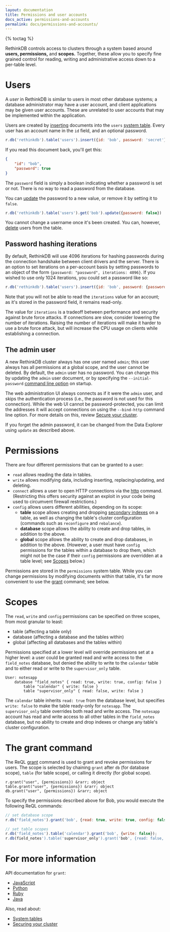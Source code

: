 ```yaml
---
layout: documentation
title: Permissions and user accounts
docs_active: permissions-and-accounts
permalink: docs/permissions-and-accounts/
---
```


{% toctag %}

RethinkDB controls access to clusters through a system based around **users, permissions,** and **scopes.** Together, these allow you to specify fine grained control for reading, writing and administrative access down to a per-table level.

# Users

A *user* in RethinkDB is similar to users in most other database systems; a database administrator may have a user account, and client applications may be given user accounts. These are unrelated to user accounts that may be implemented within the application.

Users are created by [inserting][ins] documents into the `users` [system table][st]. Every user has an account name in the `id` field, and an optional password.

[ins]: /api/javascript/insert
[st]:  /docs/system-tables/

```js
r.db('rethinkdb').table('users').insert({id: 'bob', password: 'secret'})
```

If you read this document back, you'll get this:

```json
{
    "id": "bob",
    "password": true
}
```

The `password` field is simply a boolean indicating whether a password is set or not. There is no way to read a password from the database.

You can [update][up] the password to a new value, or remove it by setting it to `false`.

[up]: /api/javascript/update

```js
r.db('rethinkdb').table('users').get('bob').update({password: false})
```

You cannot change a username once it's been created. You can, however, [delete][dl] users from the table.

[dl]: /api/javascript/delete

## Password hashing iterations

By default, RethinkDB will use 4096 iterations for hashing passwords during the connection handshake between client drivers and the server. There is an option to set iterations on a per-account basis by setting passwords to an object of the form `{password: "password", iterations: 4096}`. If you wished to use only 1024 iterations, you could set a password like so:

```js
r.db('rethinkdb').table('users').insert({id: 'bob', password: {password: 'secret', iterations: 1024}})
```

Note that you will not be able to read the `iterations` value for an account; as it's stored in the password field, it remains read-only.

The value for `iterations` is a tradeoff between performance and security against brute force attacks. If connections are slow, consider lowering the number of iterations. Raising the number of iterations will make it harder to use a brute force attack, but will increase the CPU usage on clients while establishing a connection.

## The admin user

A new RethinkDB cluster always has one user named `admin`; this user always has all permissions at a global scope, and the user cannot be deleted. By default, the `admin` user has no password. You can change this by updating the `admin` user document, or by specifying the `--initial-password` [command line option][cli] on startup.

[cli]: /docs/cli-options/

The web administration UI always connects as if it were the `admin` user, and skips the authentication process (i.e., the password is not used for this connection). While the web UI cannot be password-protected, you can limit the addresses it will accept connections on using the `--bind-http` command line option. For more details on this, review [Secure your cluster][sec].

[sec]: /docs/security/#securing-the-web-interface

If you forget the admin password, it can be changed from the Data Explorer using `update` as described above.

# Permissions

There are four different permissions that can be granted to a user:

* `read` allows reading the data in tables.
* `write` allows modifying data, including inserting, replacing/updating, and deleting.
* `connect` allows a user to open HTTP connections via the [http][] command. (Restricting this offers security against an exploit in your code being used to circumvent firewall restrictions.)
* `config` allows users different abilities, depending on its scope:
    * __table__ scope allows creating and dropping [secondary indexes][si] on a table, as well as changing the table's cluster configuration (commands such as `reconfigure` and `rebalance`).
    * __database__ scope allows the ability to create and drop tables, in addition to the above.
    * __global__ scope allows the ability to create and drop databases, in addition to the above. (However, a user must have `config` permissions for the tables within a database to drop them, which might not be the case if their `config` permissions are overridden at a table level; see [Scopes](#scopes) below.)

[si]: /docs/secondary-indexes/
[http]: /api/javascript/http

Permissions are stored in the `permissions` system table. While you can change permissions by modifying documents within that table, it's far more convenient to use the [grant](#the-grant-command) command; see below.

# Scopes

The `read`, `write` and `config` permissions can be specified on three scopes, from most granular to least:

* table (affecting a table only)
* database (affecting a database and the tables within)
* global (affecting all databases and the tables within)

Permissions specified at a lower level will override permissions set at a higher level: a user could be granted read and write access to the `field_notes` database, but denied the ability to write to the `calendar` table and to either read or write to the `supervisor_only` table.


    User: notesapp
        database "field_notes" { read: true, write: true, config: false }
            table "calendar" { write: false }
            table "supervisor_only" { read: false, write: false }

The `calendar` table inherits `read: true` from the database level, but specifies `write: false` to make the table ready-only for `notesapp`. The `supervisor_only` table overrides both read and write access. The `notesapp` account has read and write access to all other tables in the `field_notes` database, but no ability to create and drop indexes or change any table's cluster configuration.

# The grant command

The ReQL [grant][gr] command is used to grant and revoke permissions for users. The scope is selected by chaining `grant` after `db` (for database scope), `table` (for table scope), or calling it directly (for global scope).

[gr]: /api/javascript/grant

    r.grant("user", {permissions}) &rarr; object
    table.grant("user", {permissions}) &rarr; object
    db.grant("user", {permissions}) &rarr; object

To specify the permissions described above for Bob, you would execute the following ReQL commands:

```js
// set database scope
r.db('field_notes').grant('bob', {read: true, write: true, config: false});

// set table scopes
r.db('field_notes').table('calendar').grant('bob', {write: false});
r.db(field_notes').table('supervisor_only').grant('bob', {read: false, write: false});
```

# For more information

API documentation for `grant`:

* [JavaScript](/api/javascript/grant)
* [Python](/api/python/grant)
* [Ruby](/api/ruby/grant)
* [Java](/api/java/grant)

Also, read about:

* [System tables][st]
* [Securing your cluster](/docs/security)
